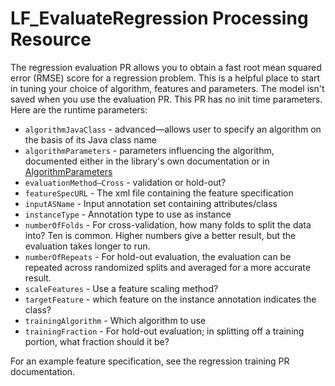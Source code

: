# LF_EvaluateRegression Processing Resource

The regression evaluation PR allows you to obtain a fast root mean squared error (RMSE) score for a regression problem. This is a helpful place to start in tuning your choice of algorithm, features and parameters. The model isn't saved when you use the evaluation PR. This PR has no init time parameters. Here are the runtime parameters:

* `algorithmJavaClass` - advanced—allows user to specify an algorithm on the basis of its Java class name
* `algorithmParameters` - parameters influencing the algorithm, documented either in the library's own documentation or in [AlgorithmParameters](AlgorithmParameters)
* `evaluationMethod—Cross` - validation or hold-out?
* `featureSpecURL` - The xml file containing the feature specification
* `inputASName` - Input annotation set containing attributes/class
* `instanceType` - Annotation type to use as instance
* `numberOfFolds` - For cross-validation, how many folds to split the data into? Ten is common. Higher numbers give a better result, but the evaluation takes longer to run.
* `numberOfRepeats` - For hold-out evaluation, the evaluation can be repeated across randomized splits and averaged for a more accurate result.
* `scaleFeatures` - Use a feature scaling method?
* `targetFeature` - which feature on the instance annotation indicates the class?
* `trainingAlgorithm` - Which algorithm to use
* `trainingFraction` - For hold-out evaluation; in splitting off a training portion, what fraction should it be?

For an example feature specification, see the regression training PR documentation.
